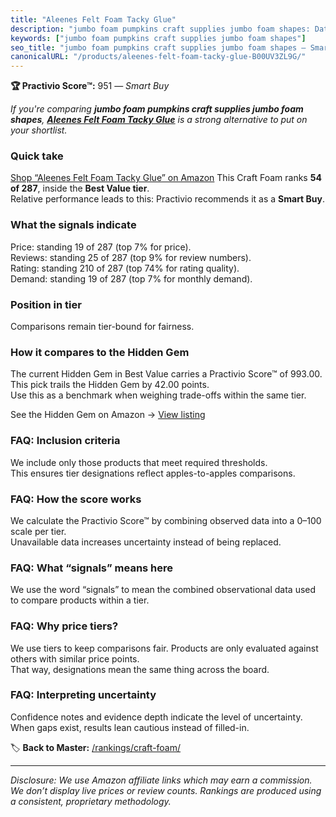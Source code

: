 ```yaml
---
title: "Aleenes Felt Foam Tacky Glue"
description: "jumbo foam pumpkins craft supplies jumbo foam shapes: Data-driven within Best Value ranking using the Practivio Score™. Positioned by quality, value, demand, f…"
keywords: ["jumbo foam pumpkins craft supplies jumbo foam shapes"]
seo_title: "jumbo foam pumpkins craft supplies jumbo foam shapes — Smart Buy Best Value (2025)"
canonicalURL: "/products/aleenes-felt-foam-tacky-glue-B00UV3ZL9G/"
---
```


**🏆 Practivio Score™:** 951 — _Smart Buy_


*If you're comparing **jumbo foam pumpkins craft supplies jumbo foam shapes**, **[Aleenes Felt Foam Tacky Glue](https://www.amazon.com/dp/B00UV3ZL9G?tag=practivio-20)** is a strong alternative to put on your shortlist.*
### Quick take
[Shop “Aleenes Felt Foam Tacky Glue” on Amazon](https://www.amazon.com/dp/B00UV3ZL9G?tag=practivio-20)
This Craft Foam ranks **54 of 287**, inside the **Best Value tier**.  
Relative performance leads to this: Practivio recommends it as a **Smart Buy**.

### What the signals indicate
Price: standing 19 of 287 (top 7% for price).  
Reviews: standing 25 of 287 (top 9% for review numbers).  
Rating: standing 210 of 287 (top 74% for rating quality).  
Demand: standing 19 of 287 (top 7% for monthly demand).

### Position in tier
Comparisons remain tier-bound for fairness.

### How it compares to the Hidden Gem
The current Hidden Gem in Best Value carries a Practivio Score™ of 993.00.  
This pick trails the Hidden Gem by 42.00 points.  
Use this as a benchmark when weighing trade-offs within the same tier.  

See the Hidden Gem on Amazon → [View listing](https://www.amazon.com/dp/B07Q9PXSYL?tag=practivio-20)

### FAQ: Inclusion criteria
We include only those products that meet required thresholds.  
This ensures tier designations reflect apples-to-apples comparisons.

### FAQ: How the score works
We calculate the Practivio Score™ by combining observed data into a 0–100 scale per tier.  
Unavailable data increases uncertainty instead of being replaced.

### FAQ: What “signals” means here
We use the word “signals” to mean the combined observational data used to compare products within a tier.

### FAQ: Why price tiers?
We use tiers to keep comparisons fair. Products are only evaluated against others with similar price points.  
That way, designations mean the same thing across the board.

### FAQ: Interpreting uncertainty
Confidence notes and evidence depth indicate the level of uncertainty.  
When gaps exist, results lean cautious instead of filled-in.


🏷️ **Back to Master:** [/rankings/craft-foam/](/rankings/craft-foam/)

---
_Disclosure: We use Amazon affiliate links which may earn a commission. We don’t display live prices or review counts. Rankings are produced using a consistent, proprietary methodology._
